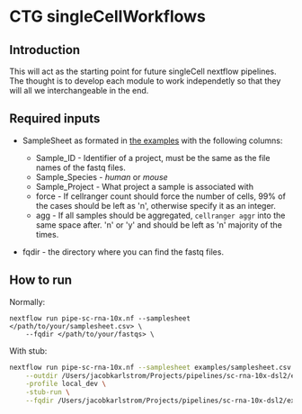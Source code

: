 # CTG singleCellWorkflows
## Introduction
This will act as the starting point for future singleCell nextflow pipelines. The thought is to develop each module to work independetly so that they will all we interchangeable in the end. 


## Required inputs

* SampleSheet as formated in [the examples](/sc-rna-10x-dsl2/examples/CTG_SampleSheet.csv) with the following columns:
  * Sample_ID - Identifier of a project, must be the same as the file names of the fastq files.
  * Sample_Species - *human* or *mouse*
  * Sample_Project - What project a sample is associated with
  * force - If cellranger count should force the number of cells, 99% of the cases should be left as 'n', otherwise specify it as an integer.
  * agg - If all samples should be aggregated, `cellranger aggr` into the same space after. 'n' or 'y' and should be left as 'n' majority of the times.

* fqdir - the directory where you can find the fastq files.

## How to run
Normally:
```
nextflow run pipe-sc-rna-10x.nf --samplesheet </path/to/your/samplesheet.csv> \
    --fqdir </path/to/your/fastqs> \
```
With stub:
```bash
nextflow run pipe-sc-rna-10x.nf --samplesheet examples/samplesheet.csv  \
    --outdir /Users/jacobkarlstrom/Projects/pipelines/sc-rna-10x-dsl2/examples/output \
    -profile local_dev \
    -stub-run \
    --fqdir /Users/jacobkarlstrom/Projects/pipelines/sc-rna-10x-dsl2/examples
```
